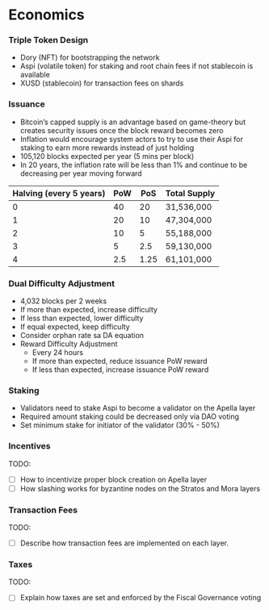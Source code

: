 # Economics

### Triple Token Design&#x20;

* Dory (NFT) for bootstrapping the network
* Aspi (volatile token) for staking and root chain fees if not stablecoin is available&#x20;
* XUSD (stablecoin) for transaction fees on shards

### Issuance

* Bitcoin’s capped supply is an advantage based on game-theory but creates security issues once the block reward becomes zero&#x20;
* Inflation would encourage system actors to try to use their Aspi for staking to earn more rewards instead of just holding&#x20;
* 105,120 blocks expected per year (5 mins per block)
* In 20 years, the inflation rate will be less than 1% and continue to be decreasing per year moving forward

| Halving (every 5 years) | PoW | PoS  | Total Supply |
| ----------------------- | --- | ---- | ------------ |
| 0                       | 40  | 20   | 31,536,000   |
| 1                       | 20  | 10   | 47,304,000   |
| 2                       | 10  | 5    | 55,188,000   |
| 3                       | 5   | 2.5  | 59,130,000   |
| 4                       | 2.5 | 1.25 | 61,101,000   |

### Dual Difficulty Adjustment

* 4,032 blocks per 2 weeks
* If more than expected, increase difficulty
* If less than expected, lower difficulty
* If equal expected, keep difficulty
* Consider orphan rate sa DA equation
* Reward Difficulty Adjustment
  * Every 24 hours&#x20;
  * If more than expected, reduce issuance PoW reward
  * If less than expected, increase issuance PoW reward

### Staking

* Validators need to stake Aspi to become a validator on the Apella layer
* Required amount staking could be decreased only via DAO voting
* Set minimum stake for initiator of the validator (30% - 50%)

### Incentives

TODO:

* [ ] How to incentivize proper block creation on Apella layer
* [ ] How slashing works for byzantine nodes on the Stratos and Mora layers

### Transaction Fees

TODO:&#x20;

* [ ] Describe how transaction fees are implemented on each layer.

### Taxes

TODO:

* [ ] Explain how taxes are set and enforced by the Fiscal Governance voting

